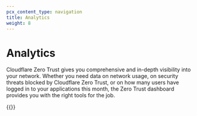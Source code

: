 ```yaml
---
pcx_content_type: navigation
title: Analytics
weight: 8
---
```


# Analytics

Cloudflare Zero Trust gives you comprehensive and in-depth visibility into your network. Whether you need data on network usage, on security threats blocked by Cloudflare Zero Trust, or on how many users have logged in to your applications this month, the Zero Trust dashboard provides you with the right tools for the job.

{{<directory-listing>}}
